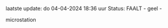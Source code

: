laatste update: 
do 04-04-2024 18:36   uur 
Status: FAALT - geel - 
<div class="service Y">microstation</div>